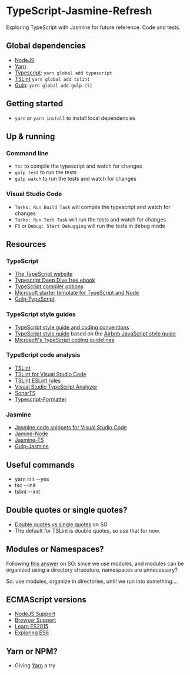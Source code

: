 # TypeScript-Jasmine-Refresh

Exploring TypeScript with Jasmine for future reference. Code and tests.

## Global dependencies

- [NodeJS](https://nodejs.org/en/)
- [Yarn](https://yarnpkg.com/en/docs/install)
- [Typescript](https://www.typescriptlang.org/index.html): `yarn global add typescript`
- [TSLint](https://palantir.github.io/tslint/) `yarn global add tslint`
- [Gulp](https://gulpjs.com/): `yarn global add gulp-cli`

## Getting started

- `yarn` or `yarn install` to install local dependencies

## Up & running

### Command line

- `tsc` to compile the typescript and watch for changes
- `gulp test` to run the tests
- `gulp watch` to run the tests and watch for changes

### Visual Studio Code

- `Tasks: Run Build Task` will compile the typescript and watch for changes
- `Tasks: Run Test Task` will run the tests and watch for changes
- `F5` or `Debug: Start Debugging` will run the tests in debug mode

## Resources

### TypeScript

- [The TypeScript website](https://www.typescriptlang.org/index.html)
- [Typescript Deep Dive free ebook](https://www.gitbook.com/book/basarat/typescript)
- [TypeScript compiler options](https://www.typescriptlang.org/docs/handbook/compiler-options.html)
- [Microsoft starter template for TypeScript and Node](https://github.com/Microsoft/TypeScript-Node-Starter)
- [Gulp-TypeScript](https://github.com/ivogabe/gulp-typescript)

### TypeScript style guides

- [TypeScript style guide and coding conventions](https://github.com/basarat/typescript-book/blob/master/docs/styleguide/styleguide.md)
- [TypeScript style guide](https://github.com/excelmicro/typescript) based on the [Airbnb JavaScript style guide](https://github.com/airbnb/javascript)
- [Microsoft's TypeScript coding guidelines](https://github.com/Microsoft/TypeScript/wiki/Coding-guidelines)

### TypeScript code analysis

- [TSLint](https://palantir.github.io/tslint/)
- [TSLint for Visual Studio Code](https://marketplace.visualstudio.com/items?itemName=eg2.tslint)
- [TSLint ESLint rules](https://github.com/buzinas/tslint-eslint-rules)
- [Visual Studio TypeScript Analyzer](https://marketplace.visualstudio.com/items?itemName=RichNewman.TypeScriptAnalyzer)
- [SonarTS](https://github.com/SonarSource/SonarTS)
- [Typescript-Formatter](https://www.npmjs.com/package/typescript-formatter)

### Jasmine

- [Jasmine code snippets for Visual Studio Code](https://marketplace.visualstudio.com/items?itemName=xabikos.JasmineSnippets)
- [Jamine-Node](https://github.com/mhevery/jasmine-node)
- [Jasmine-TS](https://github.com/svi3c/jasmine-ts)
- [Gulp-Jasmine](https://github.com/sindresorhus/gulp-jasmine)

## Useful commands

- yarn init --yes
- tsc --init
- tslint --init

## Double quotes or single quotes?

- [Double quotes vs single quotes](https://stackoverflow.com/questions/242813/when-to-use-double-or-single-quotes-in-javascript) on SO
- The default for TSLint is double quotes, so use that for now.

## Modules or Namespaces?

Following [this answer](https://stackoverflow.com/questions/30357634/how-do-i-use-namespaces-with-typescript-external-modules) on SO: since we use modules, and modules can be organized using a directory strucuture, namespaces are unnecessary?

So: use modules, organize in directories, until we run into something....

## ECMAScript versions

- [NodeJS Support](http://node.green/)
- [Browser Support](https://kangax.github.io/compat-table/es6/)
- [Learn ES2015](https://babeljs.io/learn-es2015/)
- [Exploring ES6](http://exploringjs.com/es6/index.html)

## Yarn or NPM?

- Giving [Yarn](https://yarnpkg.com/en/docs) a try
